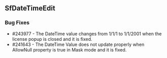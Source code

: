 ## SfDateTimeEdit

### Bug Fixes

* \#243977 - The DateTime value  changes from 1/1/1 to 1/1/2001 when the license popup is closed and it is fixed.
* \#241643 - The DateTime Value does not update properly when AllowNull property is true in Mask mode and it is fixed.
